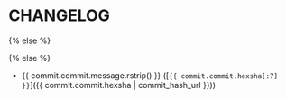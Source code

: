 # CHANGELOG
{% else %}

{% else %}
* {{ commit.commit.message.rstrip() }} ([`{{ commit.commit.hexsha[:7] }}`]({{ commit.commit.hexsha | commit_hash_url }}))